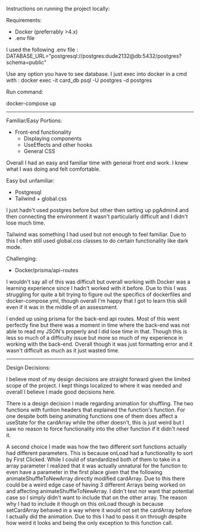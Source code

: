 Instructions on running the project locally:

Requirements:
- Docker (preferrably >4.x)
- .env file

I used the following .env file : DATABASE_URL="postgresql://postgres:dude2132@db:5432/postgres?schema=public"

Use any option you have to see database. I just exec into docker in a cmd with : docker exec -it card_db psql -U postgres -d postgres

Run command:

docker-compose up

------------------------------------------------------

Familiar/Easy Portions:
- Front-end functionality
    - Displaying components
    - UseEffects and other hooks
    - General CSS

Overall I had an easy and familiar time with general front end work. I knew what I was doing and felt comfortable.

Easy but unfamiliar:
- Postgresql
- Tailwind + global.css

I just hadn't used postgres before but other then setting up pgAdmin4 and then connecting the environment it wasn't particularly
difficult and I didn't lose much time.

Tailwind was something I had used but not enough to feel familiar. Due to this I often still used global.css classes to do certain functionality 
like dark mode.

Challenging:
- Docker/prisma/api-routes

I wouldn't say all of this was difficult but overall working with Docker was a learning experience since I hadn't worked with it before. Due to this 
I was struggling for quite a bit trying to figure out the specifics of dockerfiles and docker-compose.yml, though overall I'm happy that I got to 
learn this skill even if it was in the middle of an assessment.

I ended up using prisma for the back-end api routes. Most of this went perfectly fine but there was a moment in time where the back-end was not able to
read my JSON's properly and I did lose time in that. Though this is less so much of a difficulty issue but more so much of my experience in working with the
back-end. Overall though it was just formatting error and it wasn't difficult as much as it just wasted time.

--------------------------------------------------------

Design Decisions:

I believe most of my design decisions are straight forward given the limited scope of the project. I kept things localized to where it was needed
and overall I believe I made good decisions here.

There is a design decision I made regarding animation for shuffling. The two functions with funtion headers that explained the function's function.
For one despite both being animating functions one of them does affect a useState for the cardArray while the other doesn't, this is just weird
but I saw no reason to force functionality into the other function if it didn't need it. 

A second choice I made was how the two different sort functions actually had different parameters. This is because onLoad had a functionality to
sort by First Clicked. While I could of standardized both of them to take in a array parameter I realized that it was actually unnatural for the function
to even have a parameter in the first place given that the following animateShuffleToNewArray directly modified cardArray. Due to this there could be
a weird edge case of having 3 different Arrays being worked on and affecting animateShuffleToNewArray. I didn't test nor want that potential case
so I simply didn't want to include that on the other array.
The reason why I had to include it though on this onLoad though is because setCardArray behaved in a way where it would not set the cardArray before 
I actually did the animation. Due to this I had to pass it on through despite how weird it looks and being the only exception to this function call.
